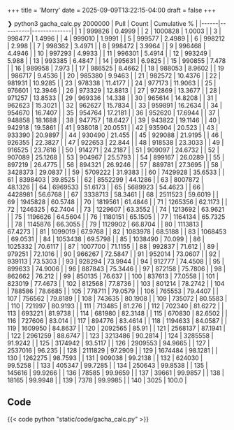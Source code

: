 +++
title = 'Morry'
date = 2025-09-09T13:22:15-04:00
draft = false
+++

❯ python3 gacha_calc.py 2000000
| Pull | Count    | Cumulative % |
|------|----------|--------------|
| 1    | 999826   | 0.4999       |
| 2    | 1000828  | 1.0003       |
| 3    | 998477   | 1.4996       |
| 4    | 999010   | 1.9991       |
| 5    | 999577   | 2.4989       |
| 6    | 998212   | 2.998        |
| 7    | 998362   | 3.4971       |
| 8    | 998472   | 3.9964       |
| 9    | 996468   | 4.4946       |
| 10   | 997293   | 4.9933       |
| 11   | 996301   | 5.4914       |
| 12   | 993249   | 5.988        |
| 13   | 993385   | 6.4847       |
| 14   | 995631   | 6.9825       |
| 15   | 990855   | 7.478        |
| 16   | 989958   | 7.973        |
| 17   | 986525   | 8.4662       |
| 18   | 988053   | 8.9602       |
| 19   | 986717   | 9.4536       |
| 20   | 985380   | 9.9463       |
| 21   | 982572   | 10.4376      |
| 22   | 981931   | 10.9285      |
| 23   | 978338   | 11.4177      |
| 24   | 977173   | 11.9063      |
| 25   | 976601   | 12.3946      |
| 26   | 973329   | 12.8813      |
| 27   | 972869   | 13.3677      |
| 28   | 971257   | 13.8533      |
| 29   | 969336   | 14.338       |
| 30   | 965614   | 14.8208      |
| 31   | 962623   | 15.3021      |
| 32   | 962627   | 15.7834      |
| 33   | 959891   | 16.2634      |
| 34   | 954670   | 16.7407      |
| 35   | 954764   | 17.2181      |
| 36   | 952620   | 17.6944      |
| 37   | 948858   | 18.1688      |
| 38   | 947757   | 18.6427      |
| 39   | 943822   | 19.1146      |
| 40   | 942918   | 19.5861      |
| 41   | 938018   | 20.0551      |
| 42   | 935904   | 20.523       |
| 43   | 933390   | 20.9897      |
| 44   | 930490   | 21.455       |
| 45   | 929088   | 21.9195      |
| 46   | 926355   | 22.3827      |
| 47   | 922653   | 22.844       |
| 48   | 918538   | 23.3033      |
| 49   | 916525   | 23.7616      |
| 50   | 914271   | 24.2187      |
| 51   | 909097   | 24.6732      |
| 52   | 907089   | 25.1268      |
| 53   | 904967   | 25.5793      |
| 54   | 899167   | 26.0289      |
| 55   | 897219   | 26.4775      |
| 56   | 894321   | 26.9246      |
| 57   | 889781   | 27.3695      |
| 58   | 3428373  | 29.0837      |
| 59   | 5709222  | 31.9383      |
| 60   | 7429928  | 35.6533      |
| 61   | 8398403  | 39.8525      |
| 62   | 8552299  | 44.1286      |
| 63   | 8007872  | 48.1326      |
| 64   | 6969533  | 51.6173      |
| 65   | 5689923  | 54.4623      |
| 66   | 4428981  | 56.6768      |
| 67   | 3338713  | 58.3461      |
| 68   | 2511523  | 59.6019      |
| 69   | 1945828  | 60.5748      |
| 70   | 1819561  | 61.4846      |
| 71   | 1265356  | 62.1173      |
| 72   | 1246325  | 62.7404      |
| 73   | 1229607  | 63.3552      |
| 74   | 1213692  | 63.9621      |
| 75   | 1196626  | 64.5604      |
| 76   | 1180151  | 65.1505      |
| 77   | 1164134  | 65.7325      |
| 78   | 1145876  | 66.3055      |
| 79   | 1129902  | 66.8704      |
| 80   | 1113813  | 67.4273      |
| 81   | 1099019  | 67.9768      |
| 82   | 1083978  | 68.5188      |
| 83   | 1068453  | 69.0531      |
| 84   | 1053438  | 69.5798      |
| 85   | 1038490  | 70.099       |
| 86   | 1025332  | 70.6117      |
| 87   | 1007700  | 71.1155      |
| 88   | 992837   | 71.612       |
| 89   | 979251   | 72.1016      |
| 90   | 966267   | 72.5847      |
| 91   | 952014   | 73.0607      |
| 92   | 939113   | 73.5303      |
| 93   | 928294   | 73.9944      |
| 94   | 912777   | 74.4508      |
| 95   | 899633   | 74.9006      |
| 96   | 887843   | 75.3446      |
| 97   | 872158   | 75.7806      |
| 98   | 862662   | 76.212       |
| 99   | 850135   | 76.637       |
| 100  | 837613   | 77.0558      |
| 101  | 823019   | 77.4673      |
| 102  | 812568   | 77.8736      |
| 103  | 801214   | 78.2742      |
| 104  | 788586   | 78.6685      |
| 105  | 778711   | 79.0579      |
| 106  | 765553   | 79.4407      |
| 107  | 756562   | 79.8189      |
| 108  | 743635   | 80.1908      |
| 109  | 735072   | 80.5583      |
| 110  | 721997   | 80.9193      |
| 111  | 713485   | 81.276       |
| 112  | 702340   | 81.6272      |
| 113  | 693221   | 81.9738      |
| 114  | 681980   | 82.3148      |
| 115  | 670830   | 82.6502      |
| 116  | 727606   | 83.014       |
| 117  | 894776   | 83.4614      |
| 118  | 1194633  | 84.0587      |
| 119  | 1609950  | 84.8637      |
| 120  | 2092565  | 85.91        |
| 121  | 2568137  | 87.1941      |
| 122  | 2961259  | 88.6747      |
| 123  | 3213486  | 90.2814      |
| 124  | 3285558  | 91.9242      |
| 125  | 3174942  | 93.5117      |
| 126  | 2909553  | 94.9665      |
| 127  | 2537016  | 96.235       |
| 128  | 2111829  | 97.2909      |
| 129  | 1674484  | 98.1281      |
| 130  | 1262275  | 98.7593      |
| 131  | 909038   | 99.2138      |
| 132  | 624030   | 99.5258      |
| 133  | 405347   | 99.7285      |
| 134  | 250643   | 99.8538      |
| 135  | 145616   | 99.9266      |
| 136  | 78585    | 99.9659      |
| 137  | 39661    | 99.9857      |
| 138  | 18165    | 99.9948      |
| 139  | 7378     | 99.9985      |
| 140  | 3025     | 100.0        |

## Code

{{< code python "static/code/gacha_calc.py" >}}
